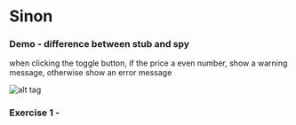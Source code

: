 # Sinon
### Demo - difference between stub and spy
when clicking the toggle button, if the price a even number, show a warning message, otherwise show an error message

![alt tag](https://user-images.githubusercontent.com/31752565/42721582-c839cd90-876f-11e8-80f4-bfafba93643c.png)


### Exercise 1 - 
